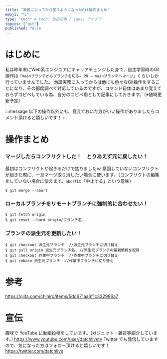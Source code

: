 ```yaml
---
title: "実務に入ってから使うようになったGit操作まとめ"
emoji: "🔍"
type: "tech" # tech: 技術記事 / idea: アイデア
topics: ["git"]
published: false
---
```


# はじめに
私は昨年末にWeb系エンジニアにキャリアチェンジした身で、自主学習時のGit操作は`「mainブランチからブランチを切る→ PR → mainブランチへマージ」`くらいしか行っていませんでした。
勿論実務に入ってからは他にも色々なGit操作をすることになり、その都度調べて対応しているのですが、コマンド自体はあまり覚えておらずコピペしている為、自分のコピペ用として記事にしておきます。（※随時更新予定）

:::message
以下の操作以外にも、覚えておいた方がいい操作がありましたらコメント頂けると嬉しいです！
:::

# 操作まとめ

### マージしたらコンフリクトした！　とりあえず元に戻したい！
最初はコンフリクトが起きるだけで焦りましたｗ
意図していないコンフリクトが起きた際に、一旦マージ取り消したい場合に使います。（コンフリクトの編集をしていない場合に使えます。`abort`は「中止する」という意味）

```
$ git merge --abort
```

### ローカルブランチをリモートブランチに強制的に合わせたい！

```
$ git fetch origin
$ git reset --hard origin/ブランチ名
```

### ブランチの派生元を更新したい！
```
$ git checkout 派生元ブランチ  //派生元ブランチに切り替え
$ git pull origin 派生元ブランチ名  //派生元ブランチの最新情報を取得
$ git checkout 作業中ブランチ  //作業中ブランチに切り替え
$ git rebase 派生元ブランチ  //作業中ブランチに切り替え
```




# 参考
https://qiita.com/chihiro/items/5dd671aa6f1c332986a7

# 宣伝
趣味で YouTube に動画投稿をしています。(ガジェット・雑貨等紹介しています。)
https://www.youtube.com/user/datchlivetv
Twitter でも発信していますので、気になった方はフォロー頂けると嬉しいです！
https://twitter.com/datchlive